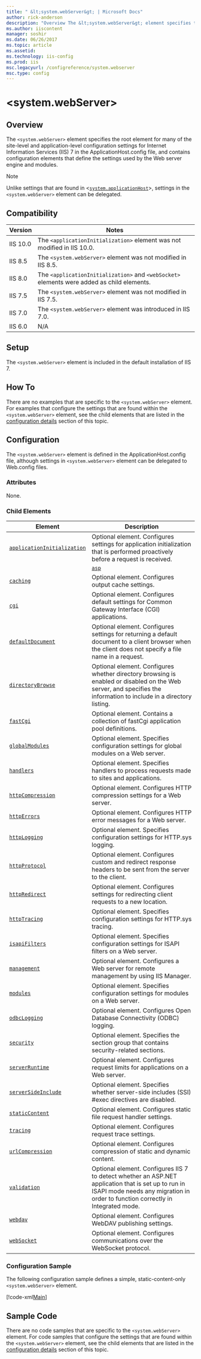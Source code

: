 ```yaml
---
title: " &lt;system.webServer&gt; | Microsoft Docs"
author: rick-anderson
description: "Overview The &lt;system.webServer&gt; element specifies the root element for many of the site-level and application-level configuration settings for Internet..."
ms.author: iiscontent
manager: soshir
ms.date: 06/26/2017
ms.topic: article
ms.assetid: 
ms.technology: iis-config
ms.prod: iis
msc.legacyurl: /configreference/system.webserver
msc.type: config
---
```

 &lt;system.webServer&gt;
====================
<a id="001"></a>
## Overview

The `<system.webServer>` element specifies the root element for many of the site-level and application-level configuration settings for Internet Information Services (IIS) 7 in the ApplicationHost.config file, and contains configuration elements that define the settings used by the Web server engine and modules.

> [!NOTE]
> Unlike settings that are found in &lt;[`system.applicationHost`](../system.applicationhost/index.md)&gt;, settings in the `<system.webServer>` element can be delegated.

<a id="002"></a>
## Compatibility

| Version | Notes |
| --- | --- |
| IIS 10.0 | The `<applicationInitialization>` element was not modified in IIS 10.0. |
| IIS 8.5 | The `<system.webServer>` element was not modified in IIS 8.5. |
| IIS 8.0 | The `<applicationInitialization>` and `<webSocket>` elements were added as child elements. |
| IIS 7.5 | The `<system.webServer>` element was not modified in IIS 7.5. |
| IIS 7.0 | The `<system.webServer>` element was introduced in IIS 7.0. |
| IIS 6.0 | N/A |

<a id="003"></a>
## Setup

The `<system.webServer>` element is included in the default installation of IIS 7.

<a id="004"></a>
## How To

There are no examples that are specific to the `<system.webServer>` element. For examples that configure the settings that are found within the `<system.webServer>` element, see the child elements that are listed in the [configuration details](#005) section of this topic.

<a id="005"></a>
## Configuration

The `<system.webServer>` element is defined in the ApplicationHost.config file, although settings in `<system.webServer>` element can be delegated to Web.config files.

### Attributes

None.

### Child Elements

| Element | Description |
| --- | --- |
| [`applicationInitialization`](applicationinitialization/index.md) | Optional element. Configures settings for application initialization that is performed proactively before a request is received. |
|| [`asp`](asp/index.md) | Optional element. Configures settings for Active Server Pages (ASP) applications. |
| [`caching`](caching/index.md) | Optional element. Configures output cache settings. |
| [`cgi`](cgi.md) | Optional element. Configures default settings for Common Gateway Interface (CGI) applications. |
| [`defaultDocument`](defaultdocument/index.md) | Optional element. Configures settings for returning a default document to a client browser when the client does not specify a file name in a request. |
| [`directoryBrowse`](directorybrowse.md) | Optional element. Configures whether directory browsing is enabled or disabled on the Web server, and specifies the information to include in a directory listing. |
| [`fastCgi`](fastcgi/index.md) | Optional element. Contains a collection of fastCgi application pool definitions. |
| [`globalModules`](globalmodules/index.md) | Optional element. Specifies configuration settings for global modules on a Web server. |
| [`handlers`](handlers/index.md) | Optional element. Specifies handlers to process requests made to sites and applications. |
| [`httpCompression`](httpcompression/index.md) | Optional element. Configures HTTP compression settings for a Web server. |
| [`httpErrors`](httperrors/index.md) | Optional element. Configures HTTP error messages for a Web server. |
| [`httpLogging`](httplogging.md) | Optional element. Specifies configuration settings for HTTP.sys logging. |
| [`httpProtocol`](httpprotocol/index.md) | Optional element. Configures custom and redirect response headers to be sent from the server to the client. |
| [`httpRedirect`](httpredirect/index.md) | Optional element. Configures settings for redirecting client requests to a new location. |
| [`httpTracing`](httptracing/index.md) | Optional element. Specifies configuration settings for HTTP.sys tracing. |
| [`isapiFilters`](isapifilters/index.md) | Optional element. Specifies configuration settings for ISAPI filters on a Web server. |
| [`management`](management/index.md) | Optional element. Configures a Web server for remote management by using IIS Manager. |
| [`modules`](modules/index.md) | Optional element. Specifies configuration settings for modules on a Web server. |
| [`odbcLogging`](odbclogging.md) | Optional element. Configures Open Database Connectivity (ODBC) logging. |
| [`security`](security/index.md) | Optional element. Specifies the section group that contains security-related sections. |
| [`serverRuntime`](serverruntime.md) | Optional element. Configures request limits for applications on a Web server. |
| [`serverSideInclude`](serversideinclude.md) | Optional element. Specifies whether server-side includes (SSI) #exec directives are disabled. |
| [`staticContent`](staticcontent/index.md) | Optional element. Configures static file request handler settings. |
| [`tracing`](tracing/index.md) | Optional element. Configures request trace settings. |
| [`urlCompression`](urlcompression.md) | Optional element. Configures compression of static and dynamic content. |
| [`validation`](validation.md) | Optional element. Configures IIS 7 to detect whether an ASP.NET application that is set up to run in ISAPI mode needs any migration in order to function correctly in Integrated mode. |
| [`webdav`](webdav/index.md) | Optional element. Configures WebDAV publishing settings. |
| [`webSocket`](websocket.md) | Optional element. Configures communications over the WebSocket protocol. |

### Configuration Sample

The following configuration sample defines a simple, static-content-only `<system.webServer>` element.

[!code-xml[Main](index/samples/sample1.xml)]

<a id="006"></a>
## Sample Code

There are no code samples that are specific to the `<system.webServer>` element. For code samples that configure the settings that are found within the `<system.webServer>` element, see the child elements that are listed in the [configuration details](#005) section of this topic.